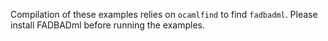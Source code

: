 Compilation of these examples relies on `ocamlfind` to find `fadbadml`. Please install FADBADml before running the examples.